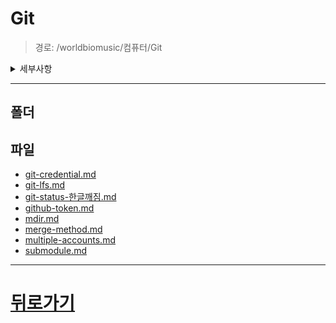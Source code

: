 # Git
> 경로: /worldbiomusic/컴퓨터/Git
<details>
<summary>세부사항</summary>

- 폴더: 0
- 파일: 8
</details>

---


## 폴더

## 파일
- [git-credential.md](./git-credential.md)
- [git-lfs.md](./git-lfs.md)
- [git-status-한글깨짐.md](./git-status-한글깨짐.md)
- [github-token.md](./github-token.md)
- [mdir.md](./mdir.md)
- [merge-method.md](./merge-method.md)
- [multiple-accounts.md](./multiple-accounts.md)
- [submodule.md](./submodule.md)
---
# [뒤로가기](../mdir.md)
